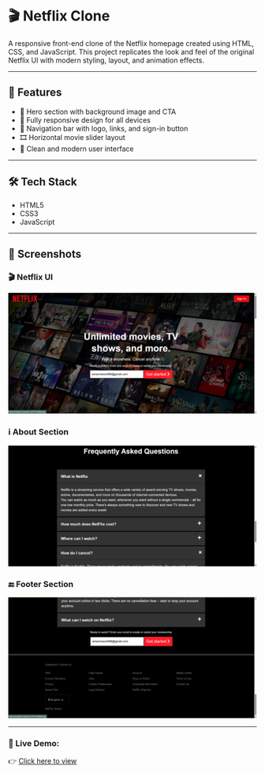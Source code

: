 # 🎬 Netflix Clone

A responsive front-end clone of the Netflix homepage created using HTML, CSS, and JavaScript. This project replicates the look and feel of the original Netflix UI with modern styling, layout, and animation effects.

---

## 🚀 Features

- 🎥 Hero section with background image and CTA
- 📱 Fully responsive design for all devices
- 🧭 Navigation bar with logo, links, and sign-in button
- 🎞️ Horizontal movie slider layout
- 💅 Clean and modern user interface

---

## 🛠️ Tech Stack

- HTML5
- CSS3
- JavaScript

---

## 📸 Screenshots

### 🎬 Netflix UI
![Netflix UI](screenshots/netfli-ui.png)

### ℹ️ About Section
![About Netflix](screenshots/about-netflix.png)

### 🔚 Footer Section
![Netflix Footer](screenshots/netflix-footer.png)

---

### 🚀 Live Demo:
👉 [Click here to view](https://guileless-semolina-cea61c.netlify.app/)

